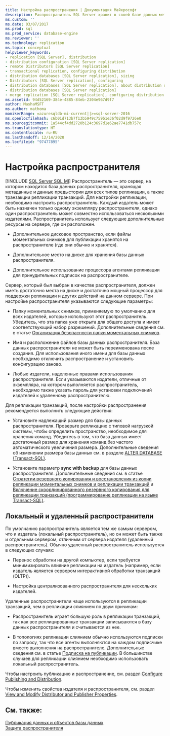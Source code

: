 ```yaml
---
title: Настройка распространения | Документация Майкрософт
description: Распространитель SQL Server хранит в своей базе данных метаданные и данные журнала для репликации, а также транзакции для репликации транзакций.
ms.custom: ''
ms.date: 03/07/2017
ms.prod: sql
ms.prod_service: database-engine
ms.reviewer: ''
ms.technology: replication
ms.topic: conceptual
helpviewer_keywords:
- replication [SQL Server], distribution
- distribution configuration [SQL Server replication]
- remote Distributors [SQL Server replication]
- transactional replication, configuring distribution
- distribution databases [SQL Server replication], sizing
- Distributors [SQL Server replication], configuring
- distribution databases [SQL Server replication], about distribution databases
- distribution databases [SQL Server replication]
- merge replication [SQL Server replication], configuring distribution
ms.assetid: 94d52169-384e-4885-84eb-2304e967d9f7
author: MashaMSFT
ms.author: mathoma
monikerRange: =azuresqldb-mi-current||>=sql-server-2016
ms.openlocfilehash: c6b01d713b7f13b5949c759b1e36f02d9f9726e0
ms.sourcegitcommit: 1a544cf4dd2720b124c3697d1e62ae7741db757c
ms.translationtype: HT
ms.contentlocale: ru-RU
ms.lasthandoff: 12/14/2020
ms.locfileid: "97477895"
---
```

# <a name="configure-distribution"></a>Настройка распространителя
[!INCLUDE [SQL Server SQL MI](../../includes/applies-to-version/sql-asdbmi.md)]
  Распространитель — это сервер, на котором находится база данных распространителя, хранящая метаданные и данные предыстории для всех типов репликации, а также транзакции репликации транзакций. Для настройки репликации, необходимо настроить распространитель. Каждый издатель может быть назначен только одному экземпляру распространителя, однако один распространитель может совместно использоваться несколькими издателями. Распространитель использует следующие дополнительные ресурсы на сервере, где он расположен.  
  
-   Дополнительное дисковое пространство, если файлы моментальных снимков для публикации хранятся на распространителе (где они обычно и хранятся).  
  
-   Дополнительное место на диске для хранения базы данных распространителя.  
  
-   Дополнительное использование процессора агентами репликации для принудительных подписок на распространителе.  
  
 Сервер, который был выбран в качестве распространителя, должен иметь достаточно места на диске и достаточно мощный процессор для поддержки репликации и других действий на данном сервере. При настройке распространителя указываются следующие параметры:  
  
-   Папку моментальных снимков, применяемую по умолчанию для всех издателей, которые используют этот распространитель. Убедитесь, что эта папка уже открыта для общего доступа и имеет соответствующий набор разрешений. Дополнительные сведения см. в статье [Организация безопасности папки моментальных снимков](../../relational-databases/replication/security/secure-the-snapshot-folder.md).  
  
-   Имя и расположение файлов базы данных распространителя. База данных распространителя не может быть переименована после создания. Для использования иного имени для базы данных необходимо отключить распространение и установить конфигурацию заново.  
  
-   Любые издатели, наделенные правами использования распространителя. Если указываются издатели, отличные от экземпляра, на котором выполняется распространитель, необходимо также указать пароль для установки подключений издателей к удаленному распространителю.  
  
 Для репликации транзакций, после настройки распространения рекомендуется выполнить следующие действия:  
  
-   Установите надлежащий размер для базы данных распространителя. Проверьте репликацию с типовой нагрузкой системы, чтобы определить пространство, необходимое для хранения команд. Убедитесь в том, что база данных имеет достаточный размер для хранения команд без частого автоматического увеличения размера. Дополнительные сведения об изменении размера базы данных см. в разделе [ALTER DATABASE (Transact-SQL)](../../t-sql/statements/alter-database-transact-sql.md).  
  
-   Установите параметр **sync with backup** для базы данных распространителя. Дополнительные сведения см. в статье [Стратегии резервного копирования и восстановления из копии репликации моментальных снимков и репликации транзакций](../../relational-databases/replication/administration/strategies-for-backing-up-and-restoring-snapshot-and-transactional-replication.md) и [Включение скоординированного резервного копирования для репликации транзакций (программирование репликации на языке Transact-SQL)](../../relational-databases/replication/administration/enable-coordinated-backups-for-transactional-replication.md).  
  
## <a name="local-and-remote-distributors"></a>Локальный и удаленный распространители  
 По умолчанию распространитель является тем же самым сервером, что и издатель (локальный распространитель), но он может быть также и отдельным сервером, отличным от сервера издателя (удаленный распространитель). Обычно удаленный распространитель используется в следующих случаях:  
  
-   Перенос обработки на другой компьютер, если требуется минимизировать влияние репликации на издатель (например, если издатель является сервером интерактивной обработки транзакций (OLTP)).  
  
-   Настройка централизованного распространителя для нескольких издателей.  
  
 Удаленные распространители чаще используются в репликации транзакций, чем в репликации слиянием по двум причинам:  
  
-   Распространитель играет большую роль в репликации транзакций, так как все реплицированные транзакции записываются в базу данных распространителя и считываются из нее.  
  
-   В топологиях репликации слиянием обычно используются подписки по запросу, так что все агенты выполняются на каждом подписчике вместо выполнения на распространителе. Дополнительные сведения см. в статье [Подписка на публикации](../../relational-databases/replication/subscribe-to-publications.md). В большинстве случаев для репликации слиянием необходимо использовать локальный распространитель.  
  
 Чтобы настроить публикацию и распространение, см. раздел [Configure Publishing and Distribution](../../relational-databases/replication/configure-publishing-and-distribution.md).  
  
 Чтобы изменить свойства издателя и распространителя, см. раздел [View and Modify Distributor and Publisher Properties](../../relational-databases/replication/view-and-modify-distributor-and-publisher-properties.md).  
  
## <a name="see-also"></a>См. также:  
 [Публикация данных и объектов базы данных](../../relational-databases/replication/publish/publish-data-and-database-objects.md)   
 [Защита распространителя](../../relational-databases/replication/security/secure-the-distributor.md)  
  
  
